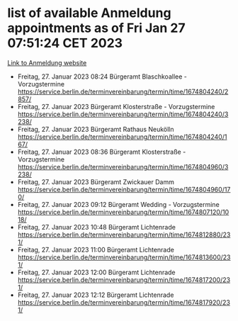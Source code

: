 # list of available Anmeldung appointments as of Fri Jan 27 07:51:24 CET 2023
[Link to Anmeldung website](https://service.berlin.de/terminvereinbarung/termin/tag.php?termin=0&anliegen[]=120686&dienstleisterlist=122210,122217,327316,122219,327312,122227,327314,122231,327346,122243,327348,122252,329742,122260,329745,122262,329748,122254,329751,122271,327278,122273,327274,122277,327276,330436,122280,327294,122282,327290,122284,327292,327539,122291,327270,122285,327266,122286,327264,122296,327268,150230,329760,122301,327282,122297,327286,122294,327284,122312,329763,122314,329775,122304,327330,122311,327334,122309,327332,122281,327352,122279,329772,122276,327324,122274,327326,122267,329766,122246,327318,122251,327320,122257,327322,122208,327298,122226,327300,121362,121364&herkunft=http%3A%2F%2Fservice.berlin.de%2Fdienstleistung%2F120686%2F)
- Freitag, 27. Januar 2023 08:24 Bürgeramt Blaschkoallee - Vorzugstermine https://service.berlin.de/terminvereinbarung/termin/time/1674804240/2857/
- Freitag, 27. Januar 2023  Bürgeramt Klosterstraße - Vorzugstermine https://service.berlin.de/terminvereinbarung/termin/time/1674804240/3238/
- Freitag, 27. Januar 2023  Bürgeramt Rathaus Neukölln https://service.berlin.de/terminvereinbarung/termin/time/1674804240/167/
- Freitag, 27. Januar 2023 08:36 Bürgeramt Klosterstraße - Vorzugstermine https://service.berlin.de/terminvereinbarung/termin/time/1674804960/3238/
- Freitag, 27. Januar 2023  Bürgeramt Zwickauer Damm https://service.berlin.de/terminvereinbarung/termin/time/1674804960/170/
- Freitag, 27. Januar 2023 09:12 Bürgeramt Wedding - Vorzugstermine https://service.berlin.de/terminvereinbarung/termin/time/1674807120/1018/
- Freitag, 27. Januar 2023 10:48 Bürgeramt Lichtenrade https://service.berlin.de/terminvereinbarung/termin/time/1674812880/231/
- Freitag, 27. Januar 2023 11:00 Bürgeramt Lichtenrade https://service.berlin.de/terminvereinbarung/termin/time/1674813600/231/
- Freitag, 27. Januar 2023 12:00 Bürgeramt Lichtenrade https://service.berlin.de/terminvereinbarung/termin/time/1674817200/231/
- Freitag, 27. Januar 2023 12:12 Bürgeramt Lichtenrade https://service.berlin.de/terminvereinbarung/termin/time/1674817920/231/

